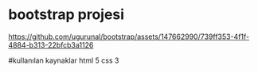 ﻿# bootstrap projesi

https://github.com/ugurunal/bootstrap/assets/147662990/739ff353-4f1f-4884-b313-22bfcb3a1126

#kullanılan kaynaklar
html 5 css 3


